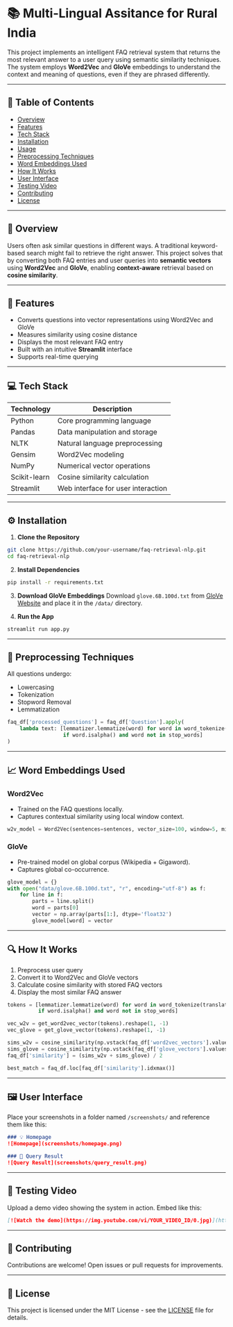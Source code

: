 # 📚 Multi-Lingual Assitance for Rural India

This project implements an intelligent FAQ retrieval system that returns the most relevant answer to a user query using semantic similarity techniques. The system employs **Word2Vec** and **GloVe** embeddings to understand the context and meaning of questions, even if they are phrased differently.

---

## 📌 Table of Contents

- [Overview](#overview)
- [Features](#features)
- [Tech Stack](#tech-stack)
- [Installation](#installation)
- [Usage](#usage)
- [Preprocessing Techniques](#preprocessing-techniques)
- [Word Embeddings Used](#word-embeddings-used)
- [How It Works](#how-it-works)
- [User Interface](#user-interface)
- [Testing Video](#testing-video)
- [Contributing](#contributing)
- [License](#license)

---

## 🧠 Overview

Users often ask similar questions in different ways. A traditional keyword-based search might fail to retrieve the right answer. This project solves that by converting both FAQ entries and user queries into **semantic vectors** using **Word2Vec** and **GloVe**, enabling **context-aware** retrieval based on **cosine similarity**.

---

## 🌟 Features

- Converts questions into vector representations using Word2Vec and GloVe
- Measures similarity using cosine distance
- Displays the most relevant FAQ entry
- Built with an intuitive **Streamlit** interface
- Supports real-time querying

---

## 💻 Tech Stack

| Technology     | Description                        |
|----------------|------------------------------------|
| Python         | Core programming language          |
| Pandas         | Data manipulation and storage      |
| NLTK           | Natural language preprocessing     |
| Gensim         | Word2Vec modeling                  |
| NumPy          | Numerical vector operations        |
| Scikit-learn   | Cosine similarity calculation      |
| Streamlit      | Web interface for user interaction |

---

## ⚙️ Installation

1. **Clone the Repository**
```bash
git clone https://github.com/your-username/faq-retrieval-nlp.git
cd faq-retrieval-nlp
```

2. **Install Dependencies**
```bash
pip install -r requirements.txt
```

3. **Download GloVe Embeddings**
Download `glove.6B.100d.txt` from [GloVe Website](https://nlp.stanford.edu/projects/glove/) and place it in the `/data/` directory.

4. **Run the App**
```bash
streamlit run app.py
```

---

## 🔄 Preprocessing Techniques

All questions undergo:
- Lowercasing
- Tokenization
- Stopword Removal
- Lemmatization

```python
faq_df['processed_questions'] = faq_df['Question'].apply(
    lambda text: [lemmatizer.lemmatize(word) for word in word_tokenize(text.lower())
                  if word.isalpha() and word not in stop_words]
)
```

---

## 📈 Word Embeddings Used

### Word2Vec
- Trained on the FAQ questions locally.
- Captures contextual similarity using local window context.

```python
w2v_model = Word2Vec(sentences=sentences, vector_size=100, window=5, min_count=1, workers=4)
```

### GloVe
- Pre-trained model on global corpus (Wikipedia + Gigaword).
- Captures global co-occurrence.

```python
glove_model = {}
with open("data/glove.6B.100d.txt", "r", encoding="utf-8") as f:
    for line in f:
        parts = line.split()
        word = parts[0]
        vector = np.array(parts[1:], dtype='float32')
        glove_model[word] = vector
```

---

## 🔍 How It Works

1. Preprocess user query
2. Convert it to Word2Vec and GloVe vectors
3. Calculate cosine similarity with stored FAQ vectors
4. Display the most similar FAQ answer

```python
tokens = [lemmatizer.lemmatize(word) for word in word_tokenize(translated_query.lower())
          if word.isalpha() and word not in stop_words]

vec_w2v = get_word2vec_vector(tokens).reshape(1, -1)
vec_glove = get_glove_vector(tokens).reshape(1, -1)

sims_w2v = cosine_similarity(np.vstack(faq_df['word2vec_vectors'].values), vec_w2v).flatten()
sims_glove = cosine_similarity(np.vstack(faq_df['glove_vectors'].values), vec_glove).flatten()
faq_df['similarity'] = (sims_w2v + sims_glove) / 2

best_match = faq_df.loc[faq_df['similarity'].idxmax()]
```

---

## 🖼️ User Interface

Place your screenshots in a folder named `/screenshots/` and reference them like this:

```markdown
### 💡 Homepage
![Homepage](screenshots/homepage.png)

### 🔎 Query Result
![Query Result](screenshots/query_result.png)
```

---

## 🎥 Testing Video

Upload a demo video showing the system in action. Embed like this:

```markdown
[![Watch the demo](https://img.youtube.com/vi/YOUR_VIDEO_ID/0.jpg)](https://www.youtube.com/watch?v=YOUR_VIDEO_ID)
```

---

## 🤝 Contributing

Contributions are welcome! Open issues or pull requests for improvements.

---

## 📄 License

This project is licensed under the MIT License - see the [LICENSE](LICENSE) file for details.
